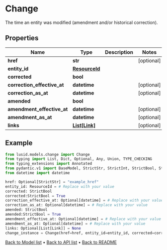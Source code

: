 # Change

The time an entity was modified (amendment and/or historical correction).
## Properties
Name | Type | Description | Notes
------------ | ------------- | ------------- | -------------
**href** | **str** |  | [optional] 
**entity_id** | [**ResourceId**](ResourceId.md) |  | 
**corrected** | **bool** |  | 
**correction_effective_at** | **datetime** |  | [optional] 
**correction_as_at** | **datetime** |  | [optional] 
**amended** | **bool** |  | 
**amendment_effective_at** | **datetime** |  | [optional] 
**amendment_as_at** | **datetime** |  | [optional] 
**links** | [**List[Link]**](Link.md) |  | [optional] 
## Example

```python
from lusid.models.change import Change
from typing import List, Dict, Optional, Any, Union, TYPE_CHECKING
from typing_extensions import Annotated
from pydantic.v1 import BaseModel, StrictStr, StrictInt, StrictBool, StrictFloat, StrictBytes, Field, validator, ValidationError, conlist, constr
from datetime import datetime

href: Optional[StrictStr] = "example_href"
entity_id: ResourceId = # Replace with your value
corrected: StrictBool
corrected:StrictBool = True
correction_effective_at: Optional[datetime] = # Replace with your value
correction_as_at: Optional[datetime] = # Replace with your value
amended: StrictBool
amended:StrictBool = True
amendment_effective_at: Optional[datetime] = # Replace with your value
amendment_as_at: Optional[datetime] = # Replace with your value
links: Optional[List[Link]] = None
change_instance = Change(href=href, entity_id=entity_id, corrected=corrected, correction_effective_at=correction_effective_at, correction_as_at=correction_as_at, amended=amended, amendment_effective_at=amendment_effective_at, amendment_as_at=amendment_as_at, links=links)

```

[Back to Model list](../README.md#documentation-for-models) &#8226; [Back to API list](../README.md#documentation-for-api-endpoints) &#8226; [Back to README](../README.md)

